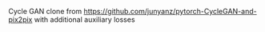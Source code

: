 Cycle GAN clone from https://github.com/junyanz/pytorch-CycleGAN-and-pix2pix with additional auxiliary losses
